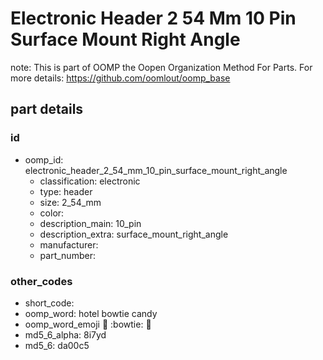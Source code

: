 # Electronic Header 2 54 Mm 10 Pin Surface Mount Right Angle  

note: This is part of OOMP the Oopen Organization Method For Parts. For more details: https://github.com/oomlout/oomp_base

##  part details





### id
* oomp_id: electronic_header_2_54_mm_10_pin_surface_mount_right_angle
  * classification: electronic
  * type: header
  * size: 2_54_mm
  * color: 
  * description_main: 10_pin
  * description_extra: surface_mount_right_angle
  * manufacturer: 
  * part_number: 

### other_codes
* short_code: 
* oomp_word: hotel bowtie candy
* oomp_word_emoji :hotel: :bowtie: :candy:
* md5_6_alpha: 8i7yd
* md5_6: da00c5